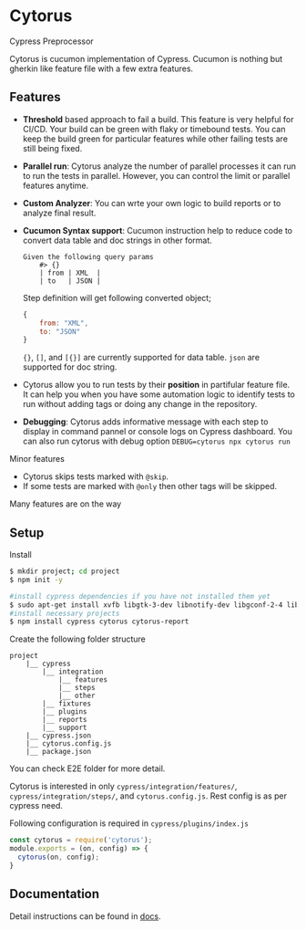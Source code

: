 # Cytorus

Cypress Preprocessor

Cytorus is cucumon implementation of Cypress. Cucumon is nothing but gherkin like feature file with a few extra features.

## Features

* **Threshold** based approach to fail a build. This feature is very helpful for CI/CD. Your build can be green with flaky or timebound tests. You can keep the build green for particular features while other failing tests are still being fixed.
* **Parallel run**: Cytorus analyze the number of parallel processes it can run to run the tests in parallel. However, you can control the limit or parallel features anytime.
* **Custom Analyzer**: You can wrte your own logic to build reports or to analyze final result.
* **Cucumon Syntax support**: Cucumon instruction help to reduce code to convert data table and doc strings in other format. 
    ```fature
    Given the following query params
        #> {}
        | from | XML  |
        | to   | JSON |
    ```

    Step definition will get following converted object;
    ```js
    {
        from: "XML",
        to: "JSON"
    }
    ```

    `{}`, `[]`, and `[{}]` are currently supported for data table. `json` are supported for doc string.

* Cytorus allow you to run tests by their **position** in partifular feature file. It can help you when you have some automation logic to identify tests to run without adding tags or doing any change in the repository.
* **Debugging**: Cytorus adds informative message with each step to display in command pannel or console logs on Cypress dashboard. You can also run cytorus with debug option `DEBUG=cytorus npx cytorus run`

Minor features
* Cytorus skips tests marked with `@skip`.
* If some tests are marked with `@only` then other tags will be skipped.


Many features are on the way

## Setup
Install
```bash
$ mkdir project; cd project
$ npm init -y

#install cypress dependencies if you have not installed them yet
$ sudo apt-get install xvfb libgtk-3-dev libnotify-dev libgconf-2-4 libnss3 libxss1 libasound2 libgconf2-4
#install necessary projects
$ npm install cypress cytorus cytorus-report
```

Create the following folder structure
```
project
    |__ cypress
        |__ integration
            |__ features
            |__ steps
            |__ other
        |__ fixtures
        |__ plugins
        |__ reports
        |__ support
    |__ cypress.json
    |__ cytorus.config.js
    |__ package.json

```

You can check E2E folder for more detail.

Cytorus is interested in only `cypress/integration/features/`, `cypress/integration/steps/`, and `cytorus.config.js`. Rest config is as per cypress need.

Following configuration is required in `cypress/plugins/index.js`

```js
const cytorus = require('cytorus');
module.exports = (on, config) => {
  cytorus(on, config);
}

```

## Documentation

Detail instructions can be found in [docs](/docs).